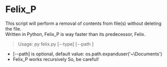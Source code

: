# Felix_P
This script will perform a removal of contents from file(s) without deleting the file.  
Written in Python, Felix_P is way faster than its predecessor, Felix.

> Usage: py felix.py [--type] [--path <str>]

- [--path] is optional, default value: os.path.expanduser('~\\Documents')
- Felix_P works recursively So, be careful!
